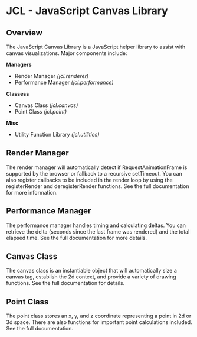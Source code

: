 JCL - JavaScript Canvas Library
===============================

Overview
--------

The JavaScript Canvas Library is a JavaScript helper library to assist with canvas visualizations. Major components include:

**Managers**
- Render Manager *(jcl.renderer)*
- Performance Manager *(jcl.performance)*

**Classess**
- Canvas Class *(jcl.canvas)*
- Point Class *(jcl.point)*

**Misc**
- Utility Function Library *(jcl.utilities)*

Render Manager
--------------
The render manager will automatically detect if RequestAnimationFrame is supported by the browser or fallback to a recursive setTimeout. You can also register callbacks to be included in the render loop by using the registerRender and deregisterRender functions. See the full documentation for more information.

Performance Manager
-------------------
The performance manager handles timing and calculating deltas. You can retrieve the delta (seconds since the last frame was rendered) and the total elapsed time. See the full documentation for more details.

Canvas Class
------------
The canvas class is an instantiable object that will automatically size a canvas tag, establish the 2d context, and provide a variety of drawing functions. See the full documentation for details.

Point Class
-----------
The point class stores an x, y, and z coordinate representing a point in 2d or 3d space. There are also functions for important point calculations included. See the full documentation.